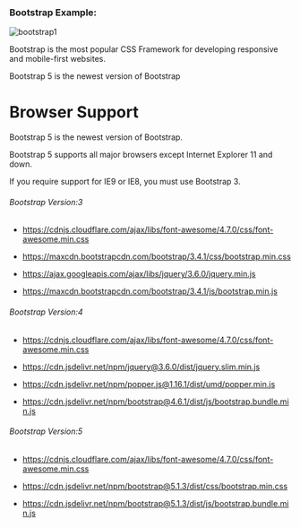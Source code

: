 ### Bootstrap Example: ###

![bootstrap1](https://user-images.githubusercontent.com/69615463/160166814-605cc9a1-55ef-42ca-a9ec-2a37d5fc430e.png)

  
Bootstrap is the most popular CSS Framework for developing responsive and mobile-first websites.


Bootstrap 5 is the newest version of Bootstrap


# Browser Support

Bootstrap 5 is the newest version of Bootstrap.

Bootstrap 5 supports all major browsers except Internet Explorer 11 and down.

If you require support for IE9 or IE8, you must use Bootstrap 3.



  

<h6>Bootstrap Version:3</h6>

+ https://cdnjs.cloudflare.com/ajax/libs/font-awesome/4.7.0/css/font-awesome.min.css

+ https://maxcdn.bootstrapcdn.com/bootstrap/3.4.1/css/bootstrap.min.css

+ https://ajax.googleapis.com/ajax/libs/jquery/3.6.0/jquery.min.js

+ https://maxcdn.bootstrapcdn.com/bootstrap/3.4.1/js/bootstrap.min.js



<h6>Bootstrap Version:4</h6>

+ https://cdnjs.cloudflare.com/ajax/libs/font-awesome/4.7.0/css/font-awesome.min.css

+ https://cdn.jsdelivr.net/npm/jquery@3.6.0/dist/jquery.slim.min.js

+ https://cdn.jsdelivr.net/npm/popper.js@1.16.1/dist/umd/popper.min.js

+ https://cdn.jsdelivr.net/npm/bootstrap@4.6.1/dist/js/bootstrap.bundle.min.js


<h6>Bootstrap Version:5</h6>

+ https://cdnjs.cloudflare.com/ajax/libs/font-awesome/4.7.0/css/font-awesome.min.css

+ https://cdn.jsdelivr.net/npm/bootstrap@5.1.3/dist/css/bootstrap.min.css

+ https://cdn.jsdelivr.net/npm/bootstrap@5.1.3/dist/js/bootstrap.bundle.min.js
















